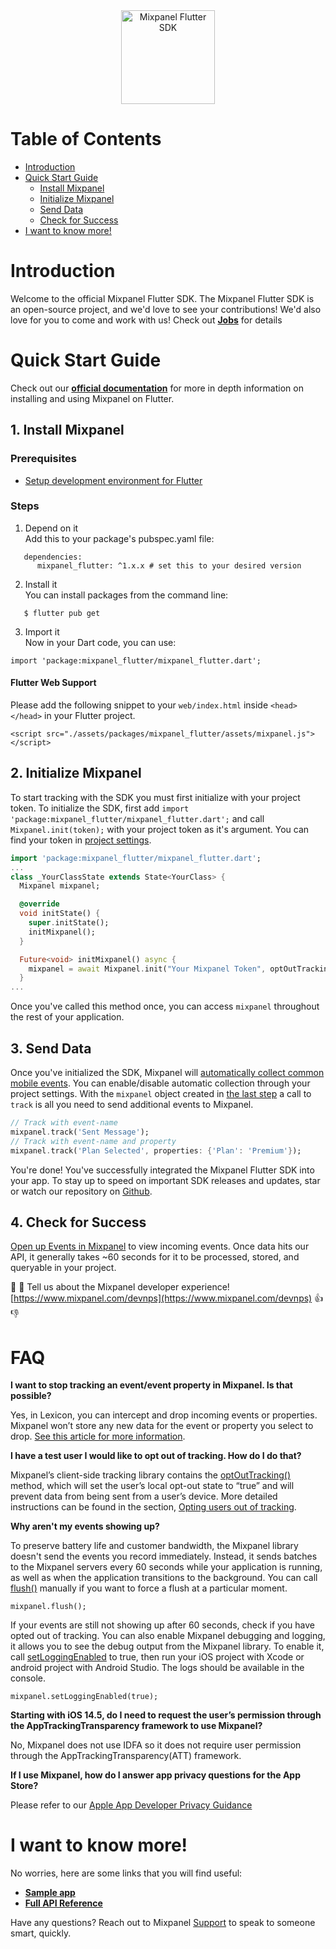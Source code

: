 


<div align="center" style="text-align: center">
  <img src="https://github.com/mixpanel/mixpanel-android/blob/assets/mixpanel.png?raw=true" alt="Mixpanel Flutter SDK" height="150"/>
</div>


# Table of Contents

<!-- MarkdownTOC -->
- [Introduction](#introduction)
- [Quick Start Guide](#quick-start-guide)
    - [Install Mixpanel](#1-install-mixpanel)
    - [Initialize Mixpanel](#2-initialize-mixpanel)
    - [Send Data](#3-send-data)
    - [Check for Success](#4-check-for-success)
- [I want to know more!](#i-want-to-know-more)

<!-- /MarkdownTOC -->


# Introduction
Welcome to the official Mixpanel Flutter SDK.
The Mixpanel Flutter SDK is an open-source project, and we'd love to see your contributions!
We'd also love for you to come and work with us! Check out **[Jobs](https://mixpanel.com/jobs/#openings)** for details

# Quick Start Guide

Check out our **[official documentation](https://developer.mixpanel.com/docs/flutter)** for more in depth information on installing and using Mixpanel on Flutter.

## 1. Install Mixpanel
### Prerequisites
- [Setup development environment for Flutter](https://flutter.dev/docs/get-started/install)
### Steps
1. Depend on it  \
Add this to your package's pubspec.yaml file:
```
   dependencies:
      mixpanel_flutter: ^1.x.x # set this to your desired version
```
2. Install it \
You can install packages from the command line:
```
   $ flutter pub get
```
3. Import it \
Now in your Dart code, you can use:
```
import 'package:mixpanel_flutter/mixpanel_flutter.dart';
```
#### Flutter Web Support
Please add the following snippet to your `web/index.html` inside  `<head></head>` in your Flutter project.
```
<script src="./assets/packages/mixpanel_flutter/assets/mixpanel.js"></script>
```
## 2. Initialize Mixpanel
To start tracking with the SDK you must first initialize with your project token. To initialize the SDK, first add `import 'package:mixpanel_flutter/mixpanel_flutter.dart';` and call `Mixpanel.init(token);` with your project token as it's argument. You can find your token in [project settings](https://mixpanel.com/settings/project).
```dart
import 'package:mixpanel_flutter/mixpanel_flutter.dart';
...
class _YourClassState extends State<YourClass> {
  Mixpanel mixpanel;

  @override
  void initState() {
    super.initState();
    initMixpanel();
  }

  Future<void> initMixpanel() async {
    mixpanel = await Mixpanel.init("Your Mixpanel Token", optOutTrackingDefault: false, trackAutomaticEvents: true);
  }
...
```
Once you've called this method once, you can access `mixpanel` throughout the rest of your application.

## 3. Send Data
Once you've initialized the SDK, Mixpanel will <a href="https://mixpanel.com/help/questions/articles/which-common-mobile-events-can-mixpanel-collect-on-my-behalf-automatically" target="_blank">automatically collect common mobile events</a>. You can enable/disable automatic collection through your project settings.
With the `mixpanel` object created in [the last step](#2-initialize-mixpanel) a call to `track` is all you need to send additional events to Mixpanel.
```dart
// Track with event-name
mixpanel.track('Sent Message');
// Track with event-name and property
mixpanel.track('Plan Selected', properties: {'Plan': 'Premium'});
```
You're done! You've successfully integrated the Mixpanel Flutter SDK into your app. To stay up to speed on important SDK releases and updates, star or watch our repository on [Github](https://github.com/mixpanel/mixpanel-flutter).
## 4. Check for Success
[Open up Events in Mixpanel](https://mixpanel.com/report/events)  to view incoming events.
Once data hits our API, it generally takes ~60 seconds for it to be processed, stored, and queryable in your project.

👋 👋  Tell us about the Mixpanel developer experience! [https://www.mixpanel.com/devnps](https://www.mixpanel.com/devnps) 👍  👎

# FAQ

**I want to stop tracking an event/event property in Mixpanel. Is that possible?**

Yes, in Lexicon, you can intercept and drop incoming events or properties. Mixpanel won’t store any new data for the event or property you select to drop.  [See this article for more information](https://help.mixpanel.com/hc/en-us/articles/360001307806#dropping-events-and-properties).

**I have a test user I would like to opt out of tracking. How do I do that?**

Mixpanel’s client-side tracking library contains the  [optOutTracking()](https://mixpanel.github.io/mixpanel-flutter/mixpanel_flutter/Mixpanel/optOutTracking.html)  method, which will set the user’s local opt-out state to “true” and will prevent data from being sent from a user’s device. More detailed instructions can be found in the section,  [Opting users out of tracking](https://developer.mixpanel.com/docs/flutter#opting-users-out-of-tracking).

**Why aren't my events showing up?**

To preserve battery life and customer bandwidth, the Mixpanel library doesn't send the events you record immediately. Instead, it sends batches to the Mixpanel servers every 60 seconds while your application is running, as well as when the application transitions to the background. You can call  [flush()](https://mixpanel.github.io/mixpanel-flutter/mixpanel_flutter/Mixpanel/flush.html)  manually if you want to force a flush at a particular moment.

```
mixpanel.flush();
```

If your events are still not showing up after 60 seconds, check if you have opted out of tracking. You can also enable Mixpanel debugging and logging, it allows you to see the debug output from the Mixpanel library. To enable it, call  [setLoggingEnabled](https://mixpanel.github.io/mixpanel-flutter/mixpanel_flutter/Mixpanel/setLoggingEnabled.html)  to true, then run your iOS project with Xcode or android project with Android Studio. The logs should be available in the console.

```
mixpanel.setLoggingEnabled(true);
```

**Starting with iOS 14.5, do I need to request the user’s permission through the AppTrackingTransparency framework to use Mixpanel?**

No, Mixpanel does not use IDFA so it does not require user permission through the AppTrackingTransparency(ATT) framework.

**If I use Mixpanel, how do I answer app privacy questions for the App Store?**

Please refer to our  [Apple App Developer Privacy Guidance](https://mixpanel.com/legal/app-store-privacy-details/)

# I want to know more!

No worries, here are some links that you will find useful:
* **[Sample app](https://github.com/mixpanel/mixpanel-flutter/tree/main/example)**
* **[Full API Reference](https://developer.mixpanel.com/docs/flutter)**

Have any questions? Reach out to Mixpanel [Support](https://help.mixpanel.com/hc/en-us/requests/new) to speak to someone smart, quickly.
